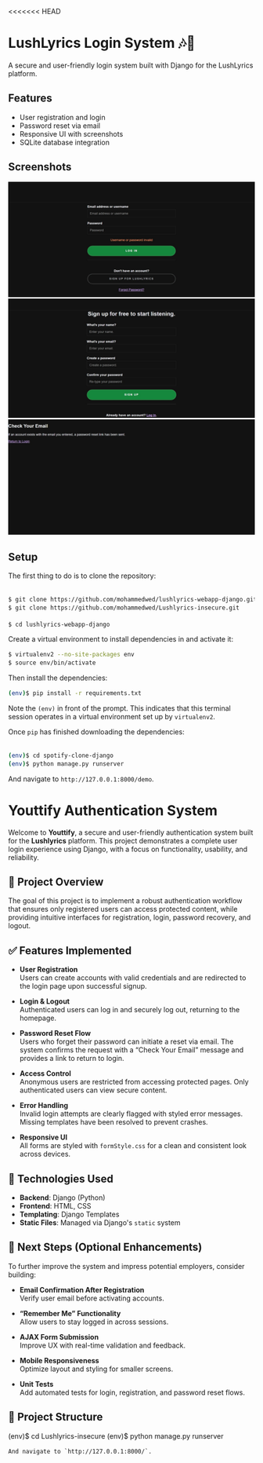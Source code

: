 <<<<<<< HEAD
# LushLyrics Login System 🎶🔐

A secure and user-friendly login system built with Django for the LushLyrics platform.

## Features
- User registration and login
- Password reset via email
- Responsive UI with screenshots
- SQLite database integration

## Screenshots
![Homepage](screenshorts/Screenshot_Homepage_Lushlyrics_website.jpeg)
![Sign-on Page](screenshorts/Screenshot_Lushlyrics_sign_on_page.jpeg)
![Email Confirmation](screenshorts/Screenshot_Check_Your_Email_page.jpeg)

## Setup

The first thing to do is to clone the repository:

```sh

$ git clone https://github.com/mohammedwed/lushlyrics-webapp-django.git
$ git clone https://github.com/mohammedwed/Lushlyrics-insecure.git

$ cd lushlyrics-webapp-django
```

Create a virtual environment to install dependencies in and activate it:

```sh
$ virtualenv2 --no-site-packages env
$ source env/bin/activate
```

Then install the dependencies:

```sh
(env)$ pip install -r requirements.txt
```
Note the `(env)` in front of the prompt. This indicates that this terminal
session operates in a virtual environment set up by `virtualenv2`.

Once `pip` has finished downloading the dependencies:
```sh

(env)$ cd spotify-clone-django
(env)$ python manage.py runserver
```
And navigate to `http://127.0.0.1:8000/demo`.
# Youttify Authentication System

Welcome to **Youttify**, a secure and user-friendly authentication system built for the **Lushlyrics** platform. This project demonstrates a complete user login experience using Django, with a focus on functionality, usability, and reliability.


## 🔐 Project Overview

The goal of this project is to implement a robust authentication workflow that ensures only registered users can access protected content, while providing intuitive interfaces for registration, login, password recovery, and logout.

## ✅ Features Implemented

- **User Registration**  
  Users can create accounts with valid credentials and are redirected to the login page upon successful signup.

- **Login & Logout**  
  Authenticated users can log in and securely log out, returning to the homepage.

- **Password Reset Flow**  
  Users who forget their password can initiate a reset via email. The system confirms the request with a “Check Your Email” message and provides a link to return to login.

- **Access Control**  
  Anonymous users are restricted from accessing protected pages. Only authenticated users can view secure content.

- **Error Handling**  
  Invalid login attempts are clearly flagged with styled error messages. Missing templates have been resolved to prevent crashes.

- **Responsive UI**  
  All forms are styled with `formStyle.css` for a clean and consistent look across devices.

## 📌 Technologies Used

- **Backend**: Django (Python)
- **Frontend**: HTML, CSS
- **Templating**: Django Templates
- **Static Files**: Managed via Django's `static` system

## 🚀 Next Steps (Optional Enhancements)

To further improve the system and impress potential employers, consider building:

- **Email Confirmation After Registration**  
  Verify user email before activating accounts.

- **“Remember Me” Functionality**  
  Allow users to stay logged in across sessions.

- **AJAX Form Submission**  
  Improve UX with real-time validation and feedback.

- **Mobile Responsiveness**  
  Optimize layout and styling for smaller screens.

- **Unit Tests**  
  Add automated tests for login, registration, and password reset flows.

## 📂 Project Structure


(env)$ cd Lushlyrics-insecure
(env)$ python manage.py runserver
```
And navigate to `http://127.0.0.1:8000/`.

